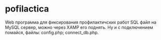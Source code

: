 # pofilactica
Web программа для фиксирования профилактичских работ
SQL файл на MySQL сервер, можно через XAMP его поднять.
Ну и с подключением помайся, файлы: config.php; connect_db.php.
